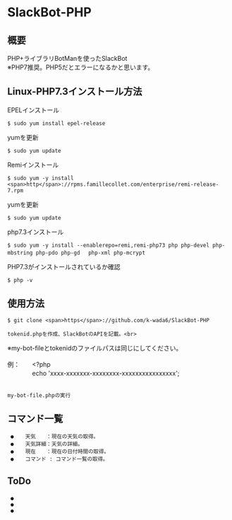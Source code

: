 # SlackBot-PHP

## 概要<br>
PHP+ライブラリBotManを使ったSlackBot<br>
※PHP7推奨。PHP5だとエラーになるかと思います。

## Linux-PHP7.3インストール方法<br>

EPELインストール
```
$ sudo yum install epel-release
```
yumを更新　
```
$ sudo yum update
```
Remiインストール
```
$ sudo yum -y install <span>http</span>://rpms.famillecollet.com/enterprise/remi-release-7.rpm
```
yumを更新
```
$ sudo yum update
```
php7.3インストール
```
$ sudo yum -y install --enablerepo=remi,remi-php73 php php-devel php-mbstring php-pdo php-gd 　php-xml php-mcrypt
```
PHP7.3がインストールされているか確認
```
$ php -v
```

## 使用方法<br> 

```
$ git clone <span>https</span>://github.com/k-wada6/SlackBot-PHP
```
```
tokenid.phpを作成、SlackBotのAPIを記載。<br>
```
※my-bot-fileとtokenidのファイルパスは同じにしてください。<br><br>
例：　　<?php<br>
　　　　echo 'xxxx-xxxxxxx-xxxxxxxx-xxxxxxxxxxxxxxxx';<br><br>
```
my-bot-file.phpの実行
```

## コマンド一覧<br>
     ●　  天気　　：現在の天気の取得。
     ●　  天気詳細：天気の詳細。
     ●　  現在　　：現在の日付時間の取得。
     ●　  コマンド : コマンド一覧の取得。

## ToDo<br>
     ●　
     ●
     ●
    